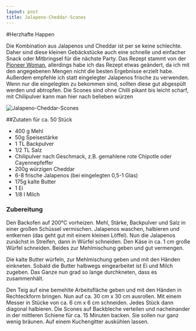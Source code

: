```yaml
---
layout: post
title: Jalapeno-Cheddar-Scones
---
```


#Herzhafte Happen

Die Kombination aus Jalapenos und Cheddar ist per se keine schlechte. Daher sind diese kleinen Gebäckstücke auch eine schnelle und einfacher Snack oder Mitbringsel für die nächste Party. Das Rezept stammt von der [Pioneer Woman](http://thepioneerwoman.com/cooking/2014/07/jalapeno-cheddar-scones/), allerdings habe ich das Rezept etwas geändert, da ich mit den angegebenen Mengen nicht die besten Ergebnisse erzielt habe. Außerdem empfehle ich statt eingelegter Jalapenos frische zu verwenden. Wenn nur die eingelegten zu bekommen sind, sollten diese gut abgespült werden und abtropfen.
Die Scones sind ohne Chilli pikant bis leicht scharf, mit Chilipulver kann man hier nach belieben würzen

![Jalapeno-Cheddar-Scones](https://raw.githubusercontent.com/spinni/spinni.github.com/master/images/20150903-recipe-jalapeno-scones.jpg)

##Zutaten
für ca. 50 Stück
- 400 g Mehl
- 50g Speisestärke
- 1 TL Backpulver
- 1/2 TL Salz
- Chilipulver nach Geschmack, z.B. gemahlene rote Chipotle oder Cayennepfeffer
- 200g würzigen Cheddar
- 6-8 frische Jalapenos (bei eingelegten 0,5-1 Glas)
- 175g kalte Butter
- 1 Ei
- 1/8 l Milch

### Zubereitung
Den Backofen auf 200°C vorheizen. Mehl, Stärke, Backpulver und Salz in einer großen Schüssel vermischen. Jalapenos waschen, halbieren und entkernen (das geht gut mit einem kleinen Löffel). Nun die Jalapenos zunächst in Streifen, dann in Würfel schneiden. Den Käse in ca. 1 cm große Würfel schneiden. Beides zur Mehlmischung geben und gut vermengen.

Die kalte Butter würfeln, zur Mehlmischung geben und mit den Händen einkneten. Sobald die Butter halbwegs eingearbeitet ist Ei und Milch zugeben. Das Ganze nun grad so lange durchkneten, dass es zusammenhält.

Den Teig auf eine bemehlte Arbeitsfläche geben und mit den Händen in Rechteckform bringen. Nun auf ca. 30 cm x 30 cm ausrollen. Mit einem Messer in Stücke von ca. 6 cm x 6 cm schneiden. Jedes Stück dann diagonal halbieren. Die Scones auf Backbleche verteilen und nacheinander in der mittleren Schiene für ca. 15 Minuten backen. Sie sollen nur ganz wenig bräunen. Auf einem Kuchengitter auskühlen lassen.
